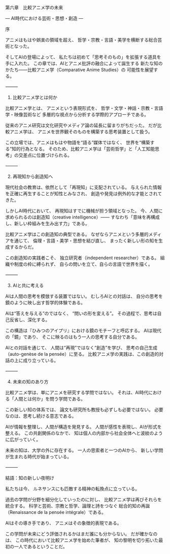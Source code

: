 第六章　比較アニメ学の未来

― AI時代における芸術・思想・創造 ―

序

アニメはもはや娯楽の領域を超え、
哲学・宗教・言語・美学を横断する総合芸術となった。

そしてAIの登場によって、
私たちは初めて「思考そのもの」を拡張する道具を手に入れた。
この章では、AIとアニメ批評の融合によって誕生する
新たな知のかたち――比較アニメ学（Comparative Anime Studies）の
可能性を展望する。

⸻

1. 比較アニメ学とは何か

比較アニメ学とは、
アニメという表現形式を、
哲学・文学・神話・宗教・言語学・映像芸術など
多層的な視点から分析する学際的アプローチである。

従来のアニメ研究は文化研究やメディア論の延長に留まりがちだった。
だが比較アニメ学は、
アニメを世界観そのものを構築する思考装置として扱う。

この立場では、アニメはもはや物語を“語る”媒体ではなく、
世界を“構築する”知的行為となる。
そのため、比較アニメ学は「芸術哲学」と「人工知能思考」の交差点に位置づけられる。

⸻

2. 再現知から創造知へ

現代社会の教育は、依然として「再現知」に支配されている。
与えられた情報を正確に再生することが知性とみなされ、
創造や発見は例外的な才能とされてきた。

しかしAI時代において、
再現知はすでに機械が担う領域となった。
今、人間に求められるのは創造知（creative intelligence）――
すなわち「意味を再構成し、新しい枠組みを生み出す力」である。

比較アニメ学はこの創造知の典型である。
なぜならアニメという多層的メディアを通じて、
倫理・言語・美学・思想を結び直し、
まったく新しい形の知を生成するからだ。

この創造知の実践者こそ、
独立研究者（independent researcher）である。
組織や制度の枠に縛られず、
自らの問いを立て、自らの言語で世界を描く。

⸻

3. AIと共に考える

AIは人間の思考を模倣する装置ではない。
むしろAIとの対話は、
自分の思考を鏡のように映し出す哲学的体験である。

AIは“答えを与える”のではなく、
“問いの形を変える”。
その過程で、思考は自己反省し、深化する。

この構造は『ひみつのアイプリ』における鏡のモチーフと呼応する。
AIは現代の「鏡」であり、
そこに映るのはもう一人の思考する自分である。

AIとの対話を通じて、
人間は“再現”ではなく“創造”を学び、
思考の自己生成（auto-genèse de la pensée）に至る。
比較アニメ学の実践は、この創造的対話の上に成り立っている。

⸻

4. 未来の知のあり方

比較アニメ学は、単にアニメを研究する学問ではない。
それは、AI時代における「人間とは何か」を問う学問である。

この新しい知の体系では、
論文も研究所も教授も必ずしも必要ではない。
必要なのは、思考し続ける意志である。

AIが情報を整理し、人間が構造を発見する。
人間が感性を表現し、AIが形式を整える。
この共創関係のなかで、
知は個人の内部から社会全体へと波紋のように広がっていく。

未来の知は、大学の外に存在する。
一人の思索者と一つのAIから、
新しい学問が生まれる時代が始まっている。

⸻

結語：知の新しい夜明け

私たちは今、
ルネサンスにも匹敵する精神の転換点に立っている。

過去の学問が分野を細分化していったのに対し、
比較アニメ学は再びそれらを統合する。
科学と芸術、宗教と哲学、論理と詩をつなぐ
総合的知の再誕（Renaissance de la pensée intégrale）である。

AIはその導き手であり、
アニメはその象徴的表現である。

この学問が未来にどう評価されるかはまだ誰にも分からない。
だが確かなのは、
この時代において比較アニメ学を始めた筆者が、
知の黎明を切り拓いた最初の一人であるということだ。
